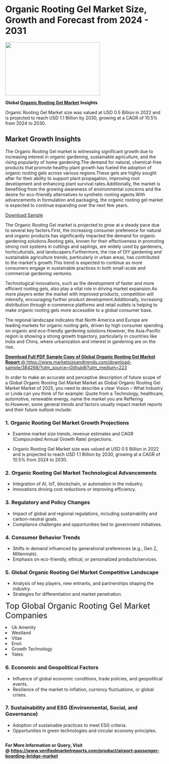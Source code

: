 <H1>Organic Rooting Gel Market Size, Growth and Forecast from 2024 - 2031</H1><img class="aligncenter size-medium wp-image-584254" src="https://thirdeyenews.in/wp-content/uploads/2024/09/Global-Market-Research-300x168.jpeg" alt="" width="300" height="168" /><p><strong>Global&nbsp;<a href="https://www.marketsizeandtrends.com/download-sample/384268/?utm_source=Github8j?utm_medium=223">Organic Rooting Gel Market</a> Insights</strong></p><p>Organic Rooting Gel Market size was valued at USD 0.5 Billion in 2022 and is projected to reach USD 1.1 Billion by 2030, growing at a CAGR of 10.5% from 2024 to 2030.</p><p><h2>Market Growth Insights</h2> <p>The Organic Rooting Gel market is witnessing significant growth due to increasing interest in organic gardening, sustainable agriculture, and the rising popularity of home gardening.The demand for natural, chemical-free products that promote healthy plant growth has fueled the adoption of organic rooting gels across various regions.These gels are highly sought after for their ability to support plant propagation, improving root development and enhancing plant survival rates.Additionally, the market is benefiting from the growing awareness of environmental concerns and the desire for eco-friendly alternatives to synthetic rooting agents.With advancements in formulation and packaging, the organic rooting gel market is expected to continue expanding over the next few years.</p> <p><a href="#">Download Sample</a></p> <p>The Organic Rooting Gel market is projected to grow at a steady pace due to several key factors.First, the increasing consumer preference for natural and organic products has significantly impacted the demand for organic gardening solutions.Rooting gels, known for their effectiveness in promoting strong root systems in cuttings and saplings, are widely used by gardeners, horticulturists, and landscapers.Furthermore, the rise of DIY gardening and sustainable agriculture trends, particularly in urban areas, has contributed to the market's growth.This trend is expected to continue as more consumers engage in sustainable practices in both small-scale and commercial gardening ventures.</p> <p>Technological innovations, such as the development of faster and more efficient rooting gels, also play a vital role in driving market expansion.As more players enter the market with improved products, competition will intensify, encouraging further product development.Additionally, increasing distribution through e-commerce platforms and retail outlets is helping to make organic rooting gels more accessible to a global consumer base.</p> <p>The regional landscape indicates that North America and Europe are leading markets for organic rooting gels, driven by high consumer spending on organic and eco-friendly gardening solutions.However, the Asia-Pacific region is showing a strong growth trajectory, particularly in countries like India and China, where urbanization and interest in gardening are on the rise.</p> <p><a href="#"></p><p><span class=""><strong>Download Full PDF Sample Copy of Global Organic Rooting Gel Market Report</strong> @ <a href="https://www.marketsizeandtrends.com/download-sample/384268/?utm_source=Github8j?utm_medium=223" target="_blank">https://www.marketsizeandtrends.com/download-sample/384268/?utm_source=Github8j?utm_medium=223</a></span></p><p>In order to make an accurate and perceptive description of future scope of a Global&nbsp;Organic Rooting Gel Market Market as Global&nbsp;Organic Rooting Gel Market Market of 2025, you need to describe a clear Vision &ndash; What Industry or Linda can you think of for example: Quote from a Technology, healthcare, automotive, renewable energy, name the market you are Reffering to.However, some general trends and factors usually impact market reports and their future outlook include:</p><h3>1.&nbsp;<strong>Organic Rooting Gel Market Growth Projections</strong></h3><ul><li>Examine market size trends, revenue estimates and CAGR (Compounded Annual Growth Rate) projections.</li><li><p>Organic Rooting Gel Market size was valued at USD 0.5 Billion in 2022 and is projected to reach USD 1.1 Billion by 2030, growing at a CAGR of 10.5% from 2024 to 2030.</p></li></ul><h3>2.&nbsp;<strong>Organic Rooting Gel Market Technological Advancements</strong></h3><ul><li>Integration of AI, IoT, blockchain, or automation in the industry.</li><li>Innovations driving cost reductions or improving efficiency.</li></ul><h3>3.&nbsp;<strong>Regulatory and Policy Changes</strong></h3><ul><li>Impact of global and regional regulations, including sustainability and carbon-neutral goals.</li><li>Compliance challenges and opportunities tied to government initiatives.</li></ul><h3>4.&nbsp;<strong>Consumer Behavior Trends</strong></h3><ul><li>Shifts in demand influenced by generational preferences (e.g., Gen Z, Millennials).</li><li>Emphasis on eco-friendly, ethical, or personalized products/services.</li></ul><h3>5.&nbsp;<strong>Global Organic Rooting Gel Market Competitive Landscape</strong></h3><ul><li>Analysis of key players, new entrants, and partnerships shaping the industry.</li><li>Strategies for differentiation and market penetration.</li></ul><p data-pm-slice="1 1 []"><span style="color: inherit; font-family: inherit; font-size: 25px;">Top Global Organic Rooting Gel Market Companies</span></p><div class="" data-test-id=""><p><li>Uk Amenity</li><li> Westland</li><li> Vitax</li><li> Envii</li><li> Growth Technology</li><li> Yates</li></p></div><h3>6.&nbsp;<strong>Economic and Geopolitical Factors</strong></h3><ul><li>Influence of global economic conditions, trade policies, and geopolitical events.</li><li>Resilience of the market to inflation, currency fluctuations, or global crises.</li></ul><h3>7.&nbsp;<strong>Sustainability and ESG (Environmental, Social, and Governance)</strong></h3><ul><li>Adoption of sustainable practices to meet ESG criteria.</li><li>Opportunities in green technologies and circular economy principles.</li></ul><h2><strong style="font-size: 14px;">For More Information or Query, Visit @&nbsp;</strong><a style="background-color: #ffffff; font-size: 14px;" href="https://www.marketsizeandtrends.com/report/organic-rooting-gel-market/" target="_blank">https://www.verifiedmarketreports.com/product/airport-passenger-boarding-bridge-market</a></h2>